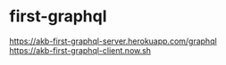 # first-graphql
 
 https://akb-first-graphql-server.herokuapp.com/graphql    
 https://akb-first-graphql-client.now.sh

